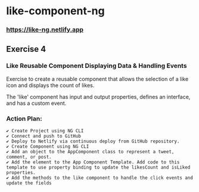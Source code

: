 # like-component-ng

### https://like-ng.netlify.app

## Exercise 4

### Like Reusable Component Displaying Data & Handling Events

Exercise to create a reusable component that allows the selection of a like icon and displays the count of likes.

The 'like' component has input and output properties, defines an interface, and has a custom event.

### Action Plan:

    ✔ Create Project using NG CLI
    ✔ Connect and push to GitHub
    ✔ Deploy to Netlify via continuous deploy from GitHub repository.
    ✔ Create Component using NG CLI
    ✔ Add an object to the AppComponent class to represent a tweet, comment, or post.
    ✔ Add the element to the App Component Template. Add code to this template to use property binding to update the likesCount and isLiked properties.
    ✔ Add the methods to the like component to handle the click events and update the fields
